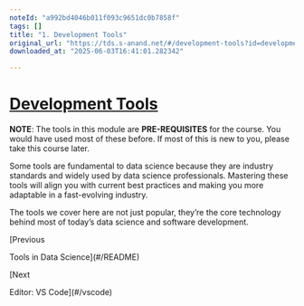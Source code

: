 ```yaml
---
noteId: "a992bd4046b011f093c9651dc0b7858f"
tags: []
title: "1. Development Tools"
original_url: "https://tds.s-anand.net/#/development-tools?id=development-tools"
downloaded_at: "2025-06-03T16:41:01.282342"

---
```


[Development Tools](#/development-tools?id=development-tools)
=============================================================

**NOTE**: The tools in this module are **PRE-REQUISITES** for the course. You would have used most of these before. If most of this is new to you, please take this course later.

Some tools are fundamental to data science because they are industry standards and widely used by data science professionals. Mastering these tools will align you with current best practices and making you more adaptable in a fast-evolving industry.

The tools we cover here are not just popular, they’re the core technology behind most of today’s data science and software development.

[Previous

Tools in Data Science](#/README)

[Next

Editor: VS Code](#/vscode)